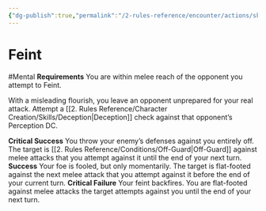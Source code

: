 ```yaml
---
{"dg-publish":true,"permalink":"/2-rules-reference/encounter/actions/skill-actions/feint/","noteIcon":""}
---
```


# Feint
#Mental 
**Requirements** You are within melee reach of the opponent you attempt to Feint.

With a misleading flourish, you leave an opponent unprepared for your real attack. Attempt a [[2. Rules Reference/Character Creation/Skills/Deception\|Deception]] check against that opponent’s Perception DC.

**Critical Success** You throw your enemy’s defenses against you entirely off. The target is [[2. Rules Reference/Conditions/Off-Guard\|Off-Guard]] against melee attacks that you attempt against it until the end of your next turn.
**Success** Your foe is fooled, but only momentarily. The target is flat-footed against the next melee attack that you attempt against it before the end of your current turn.
**Critical Failure** Your feint backfires. You are flat-footed against melee attacks the target attempts against you until the end of your next turn.
